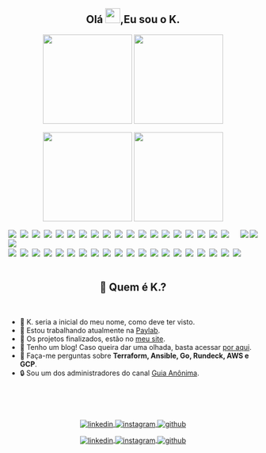 <div class="title">
  <h2 align="center">Olá <img src="https://raw.githubusercontent.com/kaueMarques/kaueMarques/master/hi.gif" width="30px">,Eu sou o K.</h2>
</div>

<div class="vercel-analytics">
  <div class="dark-theme">
    <p align="center">
      <a href="https://github.com/stephan-lopes#gh-dark-mode-only"><img height="180em" src="https://github-readme-stats.vercel.app/api?username=stephan-lopes&show_icons=true&theme=github_dark&include_all_commits=true&count_private=true" /></a>
      <a href="https://github.com/stephan-lopes#gh-dark-mode-only"><img height="180em" src="https://github-readme-stats.vercel.app/api/top-langs/?username=stephan-lopes&layout=compact&langs_count=7&theme=github_dark&hide=javascript,css,html" /></a>
    </p>
  </div>
  <div class="light-theme">
    <p align="center">
      <a href="https://github.com/stephan-lopes#gh-light-mode-only"><img height="180em" src="https://github-readme-stats.vercel.app/api?username=stephan-lopes&show_icons=true&theme=github&include_all_commits=true&count_private=true" /></a>
      <a href="https://github.com/stephan-lopes#gh-light-mode-only"> <img height="180em" src="https://github-readme-stats.vercel.app/api/top-langs/?username=stephan-lopes&layout=compact&langs_count=7&theme=github&hide=javascript,html,css" /></a>
    </p>
  </div>
</div>

<div class="card">
  <div class="dark-theme">
    <a href="https://stephan-lopes.github.io#gh-dark-mode-only"><img align="right" src="https://gist.githubusercontent.com/stephan-lopes/26c930964dea34c8016f78f74359ebfc/raw/fab73228eb801371e0e19df937c96283f3285021/profile-card.svg" /></a>
  </div>
  <div class="light-theme">
    <a href="https://stephan-lopes.github.io#gh-light-mode-only"><img align="right" src="https://gist.githubusercontent.com/stephan-lopes/26c930964dea34c8016f78f74359ebfc/raw/fab73228eb801371e0e19df937c96283f3285021/profile-light-card.svg" /></a>
  </div>
</div>

<div class="badges">
  <div class="dark-theme">
    <a href="https://www.linux.org/#gh-dark-mode-only"><img src="https://img.shields.io/badge/-Linux-05122A?style=flat&logo=linux" /></a>&nbsp;
    <a href="https://go.dev/#gh-dark-mode-only"><img src="https://img.shields.io/badge/-Go-05122A?style=flat&logo=go" /></a>&nbsp;
    <a href="https://git-scm.com/#gh-dark-mode-only"><img src="https://img.shields.io/badge/-Git-05122A?style=flat&logo=git" /></a>&nbsp;
    <a href="https://www.gnu.org/software/bash/#gh-dark-mode-only"><img src="https://img.shields.io/badge/-Bash-05122A?style=flat&logo=gnu-bash" /></a>&nbsp;
    <a href="https://www.docker.com/#gh-dark-mode-only"><img src="https://img.shields.io/badge/-Docker-05122A?style=flat&logo=docker" /></a>&nbsp;
    <a href="https://www.jenkins.io/#gh-dark-mode-only"><img src="https://img.shields.io/badge/-Jenkins-05122A?style=flat&logo=jenkins&logoColor=white" /></a>&nbsp;
    <a href="https://www.ansible.com/#gh-dark-mode-only"><img src="https://img.shields.io/badge/-Ansible-05122A?style=flat&logo=ansible" /></a>&nbsp;
    <a href="https://www.vagrantup.com/#gh-dark-mode-only"><img src="https://img.shields.io/badge/-Vagrant-05122A?style=flat&logo=vagrant" /></a>&nbsp;
    <a href="https://www.terraform.io/#gh-dark-mode-only"><img src="https://img.shields.io/badge/-Terraform-05122A?style=flat&logo=terraform" /></a>&nbsp;
    <a href="https://www.packer.io/#gh-dark-mode-only"><img src="https://img.shields.io/badge/-Packer-05122A?style=flat&logo=packer" /></a>&nbsp;
    <a href="https://www.consul.io/#gh-dark-mode-only"><img src="https://img.shields.io/badge/-Consul-05122A?style=flat&logo=consul" /></a>&nbsp;
    <a href="https://www.digitalocean.com/#gh-dark-mode-only"><img src="https://img.shields.io/badge/-DigitalOcean-05122A?style=flat&logo=digitalocean" /></a>&nbsp;
    <a href="https://cloud.google.com/#gh-dark-mode-only"><img src="https://img.shields.io/badge/-GCP-05122A?style=flat&logo=google-cloud" /></a>&nbsp;
    <a href="https://aws.amazon.com/pt/#gh-dark-mode-only"><img src="https://img.shields.io/badge/-AWS-05122A?style=flat&logo=amazon-aws&logoColor=yellow" /></a>&nbsp;
    <a href="https://openvpn.net/#gh-dark-mode-only"><img src="https://img.shields.io/badge/-OpenVPN-05122A?style=flat&logo=openvpn" /></a>&nbsp;
    <a href="https://httpd.apache.org/#gh-dark-mode-only"><img src="https://img.shields.io/badge/-Apache-05122A?style=flat&logo=apache" /></a>&nbsp;
    <a href="https://www.nginx.com/#gh-dark-mode-only"><img src="https://img.shields.io/badge/-NGinX-05122A?style=flat&logo=nginx" /></a>&nbsp;
    <a href="https://www.graylog.org/products/open-source#gh-dark-mode-only"><img src="https://img.shields.io/badge/-Graylog-05122A?style=flat&logo=graylog" /></a>&nbsp;
    <a href="https://prometheus.io/#gh-dark-mode-only"><img src="https://img.shields.io/badge/-Prometheus-05122A?style=flat&logo=prometheus" /></a>&nbsp;
    <a href="https://prometheus.io/#gh-dark-mode-only"><img src="https://img.shields.io/badge/-Grafana-05122A?style=flat&logo=grafana" /></a>&nbsp;
  </div>

  <div class="light-theme">
    <a href="https://www.linux.org/#gh-light-mode-only"><img src="https://img.shields.io/badge/-Linux-F5F5F5?style=flat&logo=linux" /></a>&nbsp;
    <a href="https://go.dev/#gh-light-mode-only"><img src="https://img.shields.io/badge/-Go-F5F5F5?style=flat&logo=go" /></a>&nbsp;
    <a href="https://git-scm.com/#gh-light-mode-only"><img src="https://img.shields.io/badge/-Git-F5F5F5?style=flat&logo=git" /></a>&nbsp;
    <a href="https://www.gnu.org/software/bash/#gh-light-mode-only"><img src="https://img.shields.io/badge/-Bash-F5F5F5?style=flat&logo=gnu-bash" /></a>&nbsp;
    <a href="https://www.docker.com/#gh-light-mode-only"><img src="https://img.shields.io/badge/-Docker-F5F5F5?style=flat&logo=docker" /></a>&nbsp;
    <a href="https://www.jenkins.io/#gh-light-mode-only"><img src="https://img.shields.io/badge/-Jenkins-F5F5F5?style=flat&logo=jenkins&logoColor=black" /></a>&nbsp;
    <a href="https://www.ansible.com/#gh-light-mode-only"><img src="https://img.shields.io/badge/-Ansible-F5F5F5?style=flat&logo=ansible&logoColor=black" /></a>&nbsp;
    <a href="https://www.vagrantup.com/#gh-light-mode-only"><img src="https://img.shields.io/badge/-Vagrant-F5F5F5?style=flat&logo=vagrant&logoColor=blue" /></a>&nbsp;
    <a href="https://www.terraform.io/#gh-light-mode-only"><img src="https://img.shields.io/badge/-Terraform-F5F5F5?style=flat&logo=terraform&logoColor=purple" /></a>&nbsp;
    <a href="https://www.packer.io/#gh-light-mode-only"><img src="https://img.shields.io/badge/-Packer-F5F5F5?style=flat&logo=packer" /></a>&nbsp;
    <a href="https://www.consul.io/#gh-light-mode-only"><img src="https://img.shields.io/badge/-Consul-F5F5F5?style=flat&logo=consul" /></a>&nbsp;
    <a href="https://www.digitalocean.com/#gh-light-mode-only"><img src="https://img.shields.io/badge/-DigitalOcean-F5F5F5?style=flat&logo=digitalocean" /></a>&nbsp;
    <a href="https://cloud.google.com/#gh-light-mode-only"><img src="https://img.shields.io/badge/-GCP-F5F5F5?style=flat&logo=google-cloud" /></a>&nbsp;
    <a href="https://aws.amazon.com/pt/#gh-light-mode-only"><img src="https://img.shields.io/badge/-AWS-F5F5F5?style=flat&logo=amazon-aws&logoColor=yellow" /></a>&nbsp;
    <a href="https://openvpn.net/#gh-light-mode-only"><img src="https://img.shields.io/badge/-OpenVPN-F5F5F5?style=flat&logo=openvpn" /></a>&nbsp;
    <a href="https://httpd.apache.org/#gh-light-mode-only"><img src="https://img.shields.io/badge/-Apache-F5F5F5?style=flat&logo=apache&logoColor=black" /></a>&nbsp;
    <a href="https://www.nginx.com/#gh-light-mode-only"><img src="https://img.shields.io/badge/-NGinX-F5F5F5?style=flat&logo=nginx&logoColor=3AA33E" /></a>&nbsp;
    <a href="https://www.graylog.org/products/open-source#gh-light-mode-only"><img src="https://img.shields.io/badge/-Graylog-F5F5F5?style=flat&logo=graylog" /></a>&nbsp;
    <a href="https://prometheus.io/#gh-light-mode-only"><img src="https://img.shields.io/badge/-Prometheus-F5F5F5?style=flat&logo=prometheus" /></a>&nbsp;
    <a href="https://prometheus.io/#gh-light-mode-only"><img src="https://img.shields.io/badge/-Grafana-F5F5F5?style=flat&logo=grafana" /></a>&nbsp;
</div>

<br>

<div class="description">
  <div class="description-title">
    <h2 align="center">🤔 Quem é K.?</h2>
  </div>

  <br>

  <div class="description-list">
    <ul>
      <li>🤣 K. seria a inicial do meu nome, como deve ter visto.</li>
      <li>💼 Estou trabalhando atualmente na <a href="https://paylab.com.br">Paylab</a>.</li>
      <li>🚀 Os projetos finalizados, estão no <a href="https://stephan-lopes.github.io">meu site</a>.</li>
      <li>📝 Tenho um blog! Caso queira dar uma olhada, basta acessar <a href="https://stephan-lopes.github.io/blog/">por aqui</a>.</li>
      <li>💬 Faça-me perguntas sobre <b>Terraform, Ansible, Go, Rundeck, AWS e GCP</b>.</li>
      <li>🔒 Sou um dos administradores do canal <a href="https://guiaanonima.com">Guia Anônima</a>.</li>
    </ul>
  </div>
</div>

<br>
<br>
<br>

<div class="footer">
  <div class="dark-theme">
    <p align="center">
      <a href="https://linkedin.com/in/kevenstephan#gh-dark-mode-only" target="_blank">
        <img align="center" src="https://img.shields.io/badge/-LinkedIn-05122A?style=flat&logo=linkedin" alt="linkedin" />
      </a>
      <a href="https://instagram.com/keven_slopes#gh-dark-mode-only" target="_blank">
        <img align="center" src="https://img.shields.io/badge/-Instagram-05122A?style=flat&logo=instagram"
          alt="instagram" />
      </a>
      <a href="https://github.com/stephan-lopes#gh-dark-mode-only" target="_blank">
        <img align="center" src="https://img.shields.io/badge/-GitHub-05122A?style=flat&logo=github" alt="github" />
      </a>
    </p>
  </div>
  <div class="light-theme">
    <p align="center">
      <a href="https://linkedin.com/in/kevenstephan#gh-light-mode-only" target="_blank">
        <img align="center" src="https://img.shields.io/badge/-LinkedIn-F5F5F5?style=flat&logo=linkedin&logoColor=black" alt="linkedin" />
      </a>
      <a href="https://instagram.com/keven_slopes#gh-light-mode-only" target="_blank">
        <img align="center" src="https://img.shields.io/badge/-Instagram-F5F5F5?style=flat&logo=instagram"
          alt="instagram" />
      </a>
      <a href="https://github.com/stephan-lopes#gh-light-mode-only" target="_blank">
        <img align="center" src="https://img.shields.io/badge/-GitHub-F5F5F5?style=flat&logo=github&logoColor=black" alt="github" />
      </a>
    </p>
  </div>
</div>